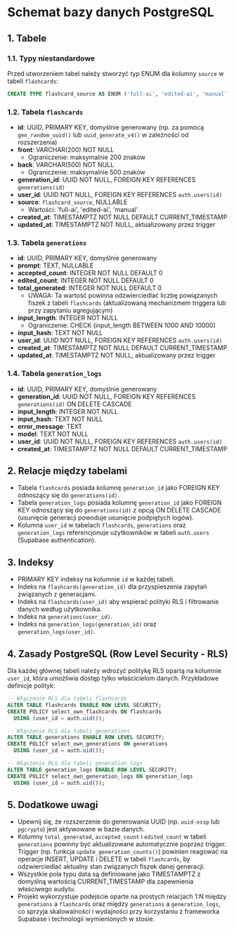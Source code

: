 # Schemat bazy danych PostgreSQL

## 1. Tabele

### 1.1. Typy niestandardowe

Przed utworzeniem tabel należy stworzyć typ ENUM dla kolumny `source` w tabeli `flashcards`:

```sql
CREATE TYPE flashcard_source AS ENUM ('full-ai', 'edited-ai', 'manual');
```

### 1.2. Tabela `flashcards`

- **id**: UUID, PRIMARY KEY, domyślnie generowany (np. za pomocą `gen_random_uuid()` lub `uuid_generate_v4()` w zależności od rozszerzenia)
- **front**: VARCHAR(200) NOT NULL
  - Ograniczenie: maksymalnie 200 znaków
- **back**: VARCHAR(500) NOT NULL
  - Ograniczenie: maksymalnie 500 znaków
- **generation_id**: UUID NOT NULL, FOREIGN KEY REFERENCES `generations(id)`
- **user_id**: UUID NOT NULL, FOREIGN KEY REFERENCES `auth.users(id)`
- **source**: `flashcard_source`, NULLABLE
  - Wartości: 'full-ai', 'edited-ai', 'manual'
- **created_at**: TIMESTAMPTZ NOT NULL DEFAULT CURRENT_TIMESTAMP
- **updated_at**: TIMESTAMPTZ NOT NULL, aktualizowany przez trigger

### 1.3. Tabela `generations`

- **id**: UUID, PRIMARY KEY, domyślnie generowany
- **prompt**: TEXT, NULLABLE
- **accepted_count**: INTEGER NOT NULL DEFAULT 0
- **edited_count**: INTEGER NOT NULL DEFAULT 0
- **total_generated**: INTEGER NOT NULL DEFAULT 0
  - UWAGA: Ta wartość powinna odzwierciedlać liczbę powiązanych fiszek z tabeli `flashcards` (aktualizowaną mechanizmem triggera lub przy zapytaniu agregującym)
- **input_length**: INTEGER NOT NULL
  - Ograniczenie: CHECK (input_length BETWEEN 1000 AND 10000)
- **input_hash**: TEXT NOT NULL
- **user_id**: UUID NOT NULL, FOREIGN KEY REFERENCES `auth.users(id)`
- **created_at**: TIMESTAMPTZ NOT NULL DEFAULT CURRENT_TIMESTAMP
- **updated_at**: TIMESTAMPTZ NOT NULL, aktualizowany przez trigger

### 1.4. Tabela `generation_logs`

- **id**: UUID, PRIMARY KEY, domyślnie generowany
- **generation_id**: UUID NOT NULL, FOREIGN KEY REFERENCES `generations(id)` ON DELETE CASCADE
- **input_length**: INTEGER NOT NULL
- **input_hash**: TEXT NOT NULL
- **error_message**: TEXT
- **model**: TEXT NOT NULL
- **user_id**: UUID NOT NULL, FOREIGN KEY REFERENCES `auth.users(id)`
- **created_at**: TIMESTAMPTZ NOT NULL DEFAULT CURRENT_TIMESTAMP

## 2. Relacje między tabelami

- Tabela `flashcards` posiada kolumnę `generation_id` jako FOREIGN KEY odnoszący się do `generations(id)`.
- Tabela `generation_logs` posiada kolumnę `generation_id` jako FOREIGN KEY odnoszący się do `generations(id)` z opcją ON DELETE CASCADE (usunięcie generacji powoduje usunięcie podpiętych logów).
- Kolumna `user_id` w tabelach `flashcards`, `generations` oraz `generation_logs` referencjonuje użytkowników w tabeli `auth.users` (Supabase authentication).

## 3. Indeksy

- PRIMARY KEY indeksy na kolumnie `id` w każdej tabeli.
- Indeks na `flashcards(generation_id)` dla przyspieszenia zapytań związanych z generacjami.
- Indeks na `flashcards(user_id)` aby wspierać polityki RLS i filtrowanie danych według użytkownika.
- Indeks na `generations(user_id)`.
- Indeks na `generation_logs(generation_id)` oraz `generation_logs(user_id)`.

## 4. Zasady PostgreSQL (Row Level Security - RLS)

Dla każdej głównej tabeli należy wdrożyć politykę RLS opartą na kolumnie `user_id`, która umożliwia dostęp tylko właścicielom danych. Przykładowe definicje polityk:

```sql
-- Włączenie RLS dla tabeli flashcards
ALTER TABLE flashcards ENABLE ROW LEVEL SECURITY;
CREATE POLICY select_own_flashcards ON flashcards
  USING (user_id = auth.uid());

-- Włączenie RLS dla tabeli generations
ALTER TABLE generations ENABLE ROW LEVEL SECURITY;
CREATE POLICY select_own_generations ON generations
  USING (user_id = auth.uid());

-- Włączenie RLS dla tabeli generation_logs
ALTER TABLE generation_logs ENABLE ROW LEVEL SECURITY;
CREATE POLICY select_own_generation_logs ON generation_logs
  USING (user_id = auth.uid());
```

## 5. Dodatkowe uwagi

- Upewnij się, że rozszerzenie do generowania UUID (np. `uuid-ossp` lub `pgcrypto`) jest aktywowane w bazie danych.
- Kolumny `total_generated`, `accepted_count` i `edited_count` w tabeli `generations` powinny być aktualizowane automatycznie poprzez trigger. Trigger (np. funkcja `update_generation_counts()`) powinien reagować na operacje INSERT, UPDATE i DELETE w tabeli `flashcards`, by odzwierciedlać aktualny stan związanych fiszek danej generacji.
- Wszystkie pola typu data są definiowane jako TIMESTAMPTZ z domyślną wartością CURRENT_TIMESTAMP dla zapewnienia właściwego audytu.
- Projekt wykorzystuje podejście oparte na prostych relacjach 1:N między `generations` a `flashcards` oraz między `generations` a `generation_logs`, co sprzyja skalowalności i wydajności przy korzystaniu z frameworka Supabase i technologii wymienionych w stosie.